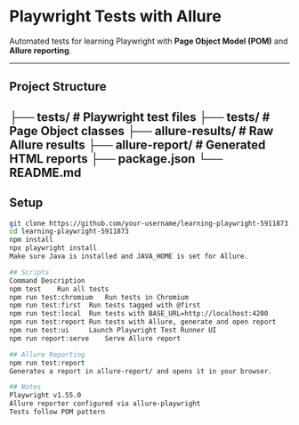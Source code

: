 # Playwright Tests with Allure
Automated tests for learning Playwright with **Page Object Model (POM)** and **Allure reporting**.

---

## Project Structure

├── tests/ # Playwright test files
├── tests/ # Page Object classes
├── allure-results/ # Raw Allure results
├── allure-report/ # Generated HTML reports
├── package.json
└── README.md
---

## Setup
```bash
git clone https://github.com/your-username/learning-playwright-5911873.git
cd learning-playwright-5911873
npm install
npx playwright install
Make sure Java is installed and JAVA_HOME is set for Allure.

## Scripts
Command	Description
npm test	Run all tests
npm run test:chromium	Run tests in Chromium
npm run test:first	Run tests tagged with @first
npm run test:local	Run tests with BASE_URL=http://localhost:4200
npm run test:report	Run tests with Allure, generate and open report
npm run test:ui	    Launch Playwright Test Runner UI
npm run report:serve	Serve Allure report

## Allure Reporting
npm run test:report
Generates a report in allure-report/ and opens it in your browser.

## Notes
Playwright v1.55.0
Allure reporter configured via allure-playwright
Tests follow POM pattern


